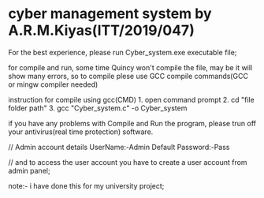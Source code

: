 # cyber management system by A.R.M.Kiyas(ITT/2019/047)
For the best experience, please run Cyber_system.exe executable file;

for compile and run, some time Quincy won't compile the file, may be it will show many errors,
so to compile plese use GCC compile commands(GCC or mingw compiler needed)  

instruction for compile using gcc(CMD)
	1. open command prompt
	2. cd "file folder path"
	3. gcc "Cyber_system.c" -o Cyber_system
 
if you have any problems with Compile and Run the program, please trun off your antivirus(real time protection) software.

// Admin account details 
    UserName:-Admin
    Default Password:-Pass

// and to access the user account you have to create a user account from admin panel;

note:- i have done this for my university project;
